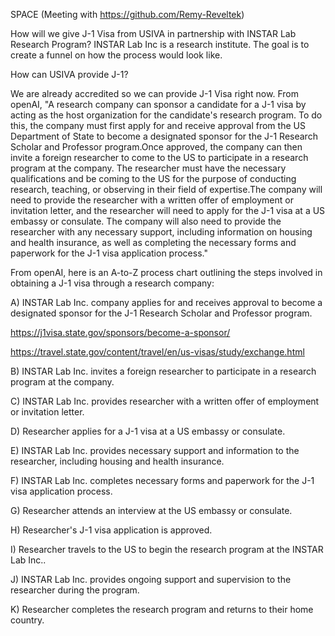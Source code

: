 SPACE (Meeting with https://github.com/Remy-Reveltek)

How will we give J-1 Visa from USIVA in partnership with INSTAR Lab Research Program? 
INSTAR Lab Inc is a research institute.
The goal is to create a funnel on how the process would look like.

How can USIVA provide J-1? 

We are already accredited so we can provide J-1 Visa right now.
From openAI, "A research company can sponsor a candidate for a J-1 visa by acting as the host organization for the candidate's research program. To do this, the company must first apply for and receive approval from the US Department of State to become a designated sponsor for the J-1 Research Scholar and Professor program.Once approved, the company can then invite a foreign researcher to come to the US to participate in a research program at the company. The researcher must have the necessary qualifications and be coming to the US for the purpose of conducting research, teaching, or observing in their field of expertise.The company will need to provide the researcher with a written offer of employment or invitation letter, and the researcher will need to apply for the J-1 visa at a US embassy or consulate. The company will also need to provide the researcher with any necessary support, including information on housing and health insurance, as well as completing the necessary forms and paperwork for the J-1 visa application process."

From openAI, here is an A-to-Z process chart outlining the steps involved in obtaining a J-1 visa through a research company:

A) INSTAR Lab Inc. company applies for and receives approval to become a designated sponsor for the J-1 Research Scholar and Professor program.

https://j1visa.state.gov/sponsors/become-a-sponsor/

https://travel.state.gov/content/travel/en/us-visas/study/exchange.html

B) INSTAR Lab Inc. invites a foreign researcher to participate in a research program at the company.

C) INSTAR Lab Inc. provides researcher with a written offer of employment or invitation letter.

D) Researcher applies for a J-1 visa at a US embassy or consulate.

E) INSTAR Lab Inc. provides necessary support and information to the researcher, including housing and health insurance.

F) INSTAR Lab Inc. completes necessary forms and paperwork for the J-1 visa application process.

G) Researcher attends an interview at the US embassy or consulate.

H) Researcher's J-1 visa application is approved.

I) Researcher travels to the US to begin the research program at the INSTAR Lab Inc..

J) INSTAR Lab Inc. provides ongoing support and supervision to the researcher during the program.

K) Researcher completes the research program and returns to their home country.
